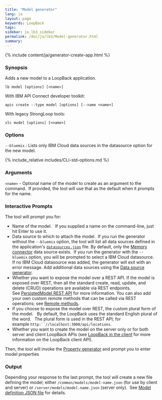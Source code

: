 ```yaml
---
title: "Model generator"
lang: ja
layout: page
keywords: LoopBack
tags:
sidebar: ja_lb3_sidebar
permalink: /doc/ja/lb3/Model-generator.html
summary:
---
```


{% include content/ja/generator-create-app.html %}

### Synopsis

Adds a new model to a LoopBack application.

```
lb model [options] [<name>]
```

With IBM API Connect developer toolkit:

```
apic create --type model [options] [--name <name>]
```

With legacy StrongLoop tools:

```
slc model [options] [<name>]
```

### Options

`--bluemix`
: Lists only IBM Cloud data sources in the datasource option for the new model.

{% include_relative includes/CLI-std-options.md %}

### Arguments

`<name>` - Optional name of the model to create as an argument to the command. 
If provided, the tool will use that as the default when it prompts for the name.

### Interactive Prompts

The tool will prompt you for:

* Name of the model.  
  If you supplied a name on the command-line, just hit Enter to use it.
* Data source to which to attach the model. 
  If you run the generator without the `--bluemix` option, the tool will list all data sources defined in the application's [`datasources.json`](datasources.json.html) file.
  By default, only the [Memory connector](Memory-connector.html) data source exists. 
  If you run the generator with the `--bluemix` option, you will be prompted to select a IBM Cloud datasource. If no IBM Cloud datasource was added, the generator will exit with an error message. 
  Add additional data sources using the [Data source generator](Data-source-generator.html).
* Whether you want to expose the model over a REST API.
  If the model is exposed over REST, then all the standard create, read, update, and delete (CRUD) operations are available via REST endpoints.
  See [PersistedModel REST API](PersistedModel-REST-API.html) for more information.
  You can also add your own custom remote methods that can be called via REST operations; see [Remote methods](Remote-methods.html).
* If you choose to expose the model over REST, the custom plural form of the model.  
  By default, the LoopBack uses the standard English plural of the word.  
  The plural form is used in the REST API; for example `http:``//localhost:3000/api/locations`.
* Whether you want to create the model on the server only or for both server and client LoopBack APIs
  (see [LoopBack in the client](LoopBack-in-the-client.html) for more information on the LoopBack client API).

Then, the tool will invoke the [Property generator](Property-generator.html) and prompt you to enter model properties

### Output

Depending your response to the last prompt, the tool will create a new file defining the model; either <code>/common/models/<i>model-name</i>.json</code> (for use by client and server) or <code>/server/models/<i>model-name</i>.json</code> (server only).  See [Model definition JSON file](Model-definition-JSON-file.html) for details.
